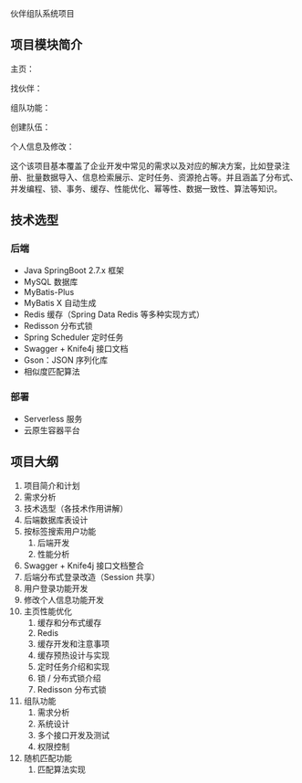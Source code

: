 伙伴组队系统项目



## 项目模块简介

主页：

找伙伴：

组队功能：


创建队伍：

个人信息及修改：

这个该项目基本覆盖了企业开发中常见的需求以及对应的解决方案，比如登录注册、批量数据导入、信息检索展示、定时任务、资源抢占等。并且涵盖了分布式、并发编程、锁、事务、缓存、性能优化、幂等性、数据一致性、算法等知识。



## 技术选型
### 后端

- Java SpringBoot 2.7.x 框架
- MySQL 数据库
- MyBatis-Plus
- MyBatis X 自动生成
- Redis 缓存（Spring Data Redis 等多种实现方式）
- Redisson 分布式锁
- Spring Scheduler 定时任务
- Swagger + Knife4j 接口文档
- Gson：JSON 序列化库
- 相似度匹配算法



### 部署

- Serverless 服务
- 云原生容器平台


## 项目大纲

1. 项目简介和计划
2. 需求分析
3. 技术选型（各技术作用讲解）
4. 后端数据库表设计
5. 按标签搜索用户功能
    1. 后端开发
    2. 性能分析
6. Swagger + Knife4j 接口文档整合
7. 后端分布式登录改造（Session 共享）
8. 用户登录功能开发
9. 修改个人信息功能开发
10. 主页性能优化
    1. 缓存和分布式缓存
    2. Redis 
    3. 缓存开发和注意事项
    4. 缓存预热设计与实现
    5. 定时任务介绍和实现
    6. 锁 / 分布式锁介绍
    7. Redisson 分布式锁
11. 组队功能
    1. 需求分析
    2. 系统设计
    3. 多个接口开发及测试
    4. 权限控制
12. 随机匹配功能
    1. 匹配算法实现

